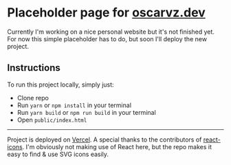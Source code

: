 # Placeholder page for [oscarvz.dev](https://oscarvz.dev)

Currently I'm working on a nice personal website but it's not finished yet.
For now this simple placeholder has to do, but soon I'll deploy the new project.

## Instructions
To run this project locally, simply just:

- Clone repo
- Run `yarn` or `npm install` in your terminal
- Run `yarn build` or `npm run build` in your terminal
- Open `public/index.html`

---

Project is deployed on [Vercel](https://vercel.com).
A special thanks to the contributors of [react-icons](https://github.com/react-icons/react-icons). I'm obviously not making use of React here, but the repo makes it easy to find & use SVG icons easily.
